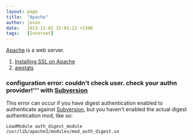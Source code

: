 ```yaml
---
layout: page
title:  "Apache"
author: jevon
date:   2013-12-02 15:01:12 +1300
tags:   [Internet]
---
```


[Apache](Apache.md) is a web server.

1. [Installing SSL on Apache](Installing_SSL_on_Apache.md)
1. [awstats](awstats.md)

### configuration error: couldn't check user. check your authn provider!''' with [Subversion](Subversion.md)

This error can occur if you have digest authentication enabled to authenticate against [Subversion](Subversion.md), but you haven't enabled the actual digest authentication mod, like so:

`LoadModule auth_digest_module /usr/lib/apache2/modules/mod_auth_digest.so`
